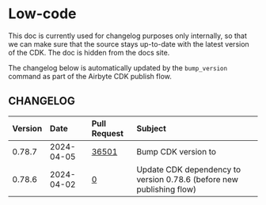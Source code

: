 # Low-code

This doc is currently used for changelog purposes only internally, so that we can make sure that the source stays
up-to-date with the latest version of the CDK. The doc is hidden from the docs site.

The changelog below is automatically updated by the `bump_version` command as part of the Airbyte CDK publish flow.

## CHANGELOG

| Version | Date       | Pull Request                                             | Subject                                                              |
|:--------|:-----------|:---------------------------------------------------------|:---------------------------------------------------------------------|
| 0.78.7 | 2024-04-05 | [36501](https://github.com/airbytehq/airbyte/pull/36501) | Bump CDK version to  |
| 0.78.6 | 2024-04-02 | [0](https://github.com/airbytehq/airbyte/pull/0) | Update CDK dependency to version 0.78.6 (before new publishing flow) |
